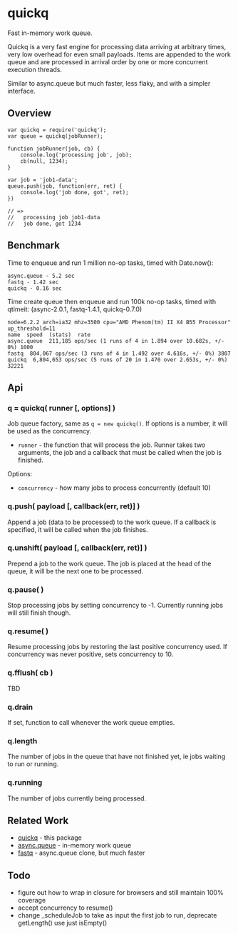 quickq
======

Fast in-memory work queue.

Quickq is a very fast engine for processing data arriving at arbitrary times, very
low overhead for even small payloads.  Items are appended to the work queue and are
processed in arrival order by one or more concurrent execution threads.

Similar to async.queue but much faster, less flaky, and with a simpler interface.


Overview
--------

    var quickq = require('quickq');
    var queue = quickq(jobRunner);

    function jobRunner(job, cb) {
        console.log('processing job', job);
        cb(null, 1234);
    }

    var job = 'job1-data';
    queue.push(job, function(err, ret) {
        console.log('job done, got', ret);
    })

    // =>
    //   processing job job1-data
    //   job done, got 1234


Benchmark
---------

Time to enqueue and run 1 million no-op tasks, timed with Date.now():

    async.queue - 5.2 sec
    fastq - 1.42 sec
    quickq - 0.16 sec

Time create queue then enqueue and run 100k no-op tasks, timed with qtimeit:
(async-2.0.1, fastq-1.4.1, quickq-0.7.0)

    node=6.2.2 arch=ia32 mhz=3500 cpu="AMD Phenom(tm) II X4 B55 Processor" up_threshold=11
    name  speed  (stats)  rate
    async.queue  211,185 ops/sec (1 runs of 4 in 1.894 over 10.682s, +/- 0%) 1000
    fastq  804,067 ops/sec (3 runs of 4 in 1.492 over 4.616s, +/- 0%) 3807
    quickq  6,804,653 ops/sec (5 runs of 20 in 1.470 over 2.653s, +/- 0%) 32221


Api
---

### q = quickq( runner [, options] )

Job queue factory, same as `q = new quickq()`.  If options is a number, it will be
used as the concurrency.

- `runner` - the function that will process the job.  Runner takes two arguments,
the job and a callback that must be called when the job is finished.

Options:
- `concurrency` - how many jobs to process concurrently (default 10)

### q.push( payload [, callback(err, ret)] )

Append a job (data to be processed) to the work queue.  If a callback is specified,
it will be called when the job finishes.

### q.unshift( payload [, callback(err, ret)] )

Prepend a job to the work queue.  The job is placed at the head of the queue, it
will be the next one to be processed.

### q.pause( )

Stop processing jobs by setting concurrency to -1.  Currently running jobs will
still finish though.

### q.resume( )

Resume processing jobs by restoring the last positive concurrency used.  If
concurrency was never positive, sets concurrency to 10.

### q.fflush( cb )

TBD

### q.drain

If set, function to call whenever the work queue empties.

### q.length

The number of jobs in the queue that have not finished yet, ie jobs waiting to run
or running.

### q.running

The number of jobs currently being processed.


Related Work
------------

- [quickq](https://github.com/andrasq/node-quickq) - this package
- [async.queue](https://npmjs.org/package/async) - in-memory work queue
- [fastq](https://npmjs.org/package/fastq) - async.queue clone, but much faster


Todo
----

- figure out how to wrap in closure for browsers and still maintain 100% coverage
- accept concurrency to resume()
- change _scheduleJob to take as input the first job to run, deprecate getLength() use just isEmpty()

